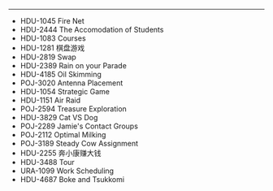 
---

* HDU-1045 Fire Net
* HDU-2444 The Accomodation of Students
* HDU-1083 Courses
* HDU-1281 棋盘游戏
* HDU-2819 Swap
* HDU-2389 Rain on your Parade
* HDU-4185 Oil Skimming
* POJ-3020 Antenna Placement
* HDU-1054 Strategic Game
* HDU-1151 Air Raid
* POJ-2594 Treasure Exploration
* HDU-3829 Cat VS Dog
* POJ-2289 Jamie's Contact Groups
* POJ-2112 Optimal Milking
* POJ-3189 Steady Cow Assignment
* HDU-2255 奔小康赚大钱
* HDU-3488 Tour
* URA-1099 Work Scheduling
* HDU-4687 Boke and Tsukkomi
